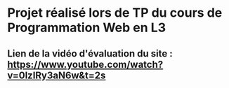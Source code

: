 # Projet réalisé lors de TP du cours de Programmation Web en L3

## Lien de la vidéo d'évaluation du site : https://www.youtube.com/watch?v=0lzIRy3aN6w&t=2s
